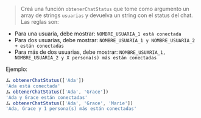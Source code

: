 > Creá una función `obtenerChatStatus` que tome como argumento un array de strings `usuarias` y devuelva un string con el status del chat. Las reglas son:
>
- Para una usuaria, debe mostrar: `NOMBRE_USUARIA_1 está conectada`
- Para dos usuarias, debe mostrar: `NOMBRE_USUARIA_1 y NOMBRE_USUARIA_2 + están conectadas`
- Para más de dos usuarias, debe mostrar: `NOMBRE_USUARIA_1, NOMBRE_USUARIA_2 y X persona(s) más están conectadas`
>
Ejemplo:
>
```javascript
ム obtenerChatStatus(['Ada'])
'Ada está conectada'
ム obtenerChatStatus(['Ada', 'Grace'])
'Ada y Grace están conectadas'
ム obtenerChatStatus(['Ada', 'Grace', 'Marie'])
'Ada, Grace y 1 persona(s) más están conectadas'
```